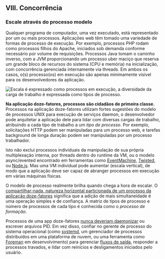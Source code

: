 ## VIII. Concorrência
### Escale através do processo modelo

Qualquer programa de computador, uma vez executado, está representado por um ou mais processos. Aplicações web têm tomado uma variedade de formas de processo de execução. Por exemplo, processos PHP rodam como processos filhos do Apache, iniciados sob demanda conforme necessário por volume de requisições. Processos Java tomam o caminho inverso, com a JVM proporcionando um processo uber maciço que reserva um grande bloco de recursos do sistema (CPU e memória) na inicialização, com concorrência gerenciada internamente via threads. Em ambos os casos, o(s) processo(os) em execução são apenas minimamente visível para os desenvolvedores da aplicação.

![Escala é expressado como processos em execução, a diversidade da carga de trabalho é expressada como tipos de processo.](/images/process-types.png)

**Na aplicação doze-fatores, processos são cidadãos de primeira classe.**  Processos na aplicação doze-fatores utilizam fortes sugestões do modelo de processos UNIX para execução de serviços daemon, o desenvolvedor pode arquitetar a aplicação dele para lidar com diversas cargas de trabalho, atribuindo a cada tipo de trabalho a um *tipo de processo*. Por exemplo, solicitações HTTP podem ser manipuladas para um processo web, e tarefas background de longa duração podem ser manipuladas por um processo trabalhador.

Isto não exclui processos individuais da manipulação de sua própria multiplexação interna, por threads dentro do runtime da VM, ou o modelo async/evented encontrado em ferramentas como [EventMachine](https://github.com/eventmachine/eventmachine), [Twisted](http://twistedmatrix.com/trac/), ou [Node.js](http://nodejs.org/). Mas uma VM individual pode aumentar (escala vertical), de modo que a aplicação deve ser capaz de abranger processos em execução em várias máquinas físicas.

O modelo de processo realmente brilha quando chega a hora de escalar. O [compartilhar-nada, natureza horizontal particionada de um processo da aplicação doze-fatores](./processes) significa que a adição de mais simultaneidade é uma operação simples e de confiança. A matriz de tipos de processo e número de processos de cada tipo é conhecida como o *processo de formação*.

Processos de uma app doze-fatores [nunca deveriam daemonizar](https://dustin.sallings.org/2010/02/28/running-processes.html) ou escrever arquivos PID. Em vez disso, confiar no gerente de processo do sistema operacional (como [systemd](https://www.freedesktop.org/wiki/Software/systemd/), um gerenciador de processos distribuídos em uma plataforma de nuvem, ou uma ferramenta como [Foreman](http://blog.daviddollar.org/2011/05/06/introducing-foreman.html) em desenvolvimento) para gerenciar [fluxos de saída](./logs), responder a processos travados, e lidar com reinícios e desligamentos iniciados pelo usuário.
